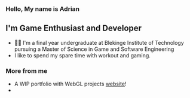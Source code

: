 ### Hello, My name is Adrian


## I'm Game Enthusiast and Developer
- 👨‍🎓 I'm a final year undergraduate at Blekinge Institute of Technology pursuing a Master of Science in Game and Software Engineering
- I like to spend my spare time with workout and gaming.


### More from me
- A WIP portfolio with WebGL projects [website]!
- 

<br />
<br />

[website]: https://norda97.github.io/
